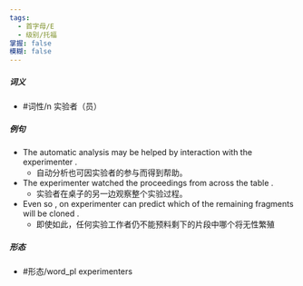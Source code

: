 ```yaml
---
tags:
  - 首字母/E
  - 级别/托福
掌握: false
模糊: false
---
```

##### 词义
- #词性/n  实验者（员）
##### 例句
- The automatic analysis may be helped by interaction with the experimenter .
	- 自动分析也可因实验者的参与而得到帮助。
- The experimenter watched the proceedings from across the table .
	- 实验者在桌子的另一边观察整个实验过程。
- Even so , on experimenter can predict which of the remaining fragments will be cloned .
	- 即使如此，任何实验工作者仍不能预料剩下的片段中哪个将无性繁殖
##### 形态
- #形态/word_pl experimenters
